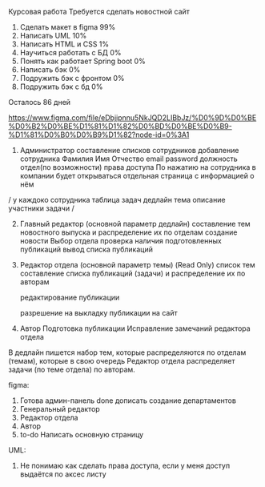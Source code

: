 Курсовая работа
Требуется сделать новостной сайт

1) Сделать макет в figma 99%
2) Написать UML 10%
3) Написать HTML и CSS 1%
4) Научиться работать с БД 0%
5) Понять как работает Spring boot 0%
6) Написать бэк 0%
7) Подружить бэк с фронтом 0%
8) Подружить бэк с бд 0%

Осталось 86 дней	

https://www.figma.com/file/eDbjipnnu5NkJQD2LIBbJz/%D0%9D%D0%BE%D0%B2%D0%BE%D1%81%D1%82%D0%BD%D0%BE%D0%B9-%D1%81%D0%B0%D0%B9%D1%82?node-id=0%3A1

1) Администратор
	составление списков сотрудников
		добавление сотрудника
			Фамилия Имя Отчество email password должность отдел(по возможности)
		права доступа
			По нажатию на сотрудника в компании будет открываться отдельная страница с информацией о нём


/ у каждоко сотрудника таблица задач
	дедлайн
	тема
	описание
	участники задачи
/ 
	
2) Главный редактор (основной параметр дедлайн)
	составление тем новостного выпуска и распределение их по отделам
		создание новости
		Выбор отдела
	проверка наличия подготовленных публикаций
		вывод списка публикаций

3) Редактор отдела (основной параметр темы)
	(Read Only) список тем
	составление списка публикаций (задачи) и распределение их по авторам
		
	редактирование публикации

	разрешение на выкладку публикации на сайт

4) Автор
	Подготовка публикации
	Исправление замечаний редактора отдела

В дедлайн пишется набор тем, которые распределяются по отделам (темам), которые в свою очередь Редактор отдела распределяет задачи (по теме отдела) по авторам.


figma: 
1) Готова админ-панель
	done дописать создание департаментов
2) Генеральный редактор
3) Редактор отдела
4) Автор
5) to-do Написать основную страницу

UML:
1) Не понимаю как сделать права доступа, если у меня доступ выдаётся по аксес листу
